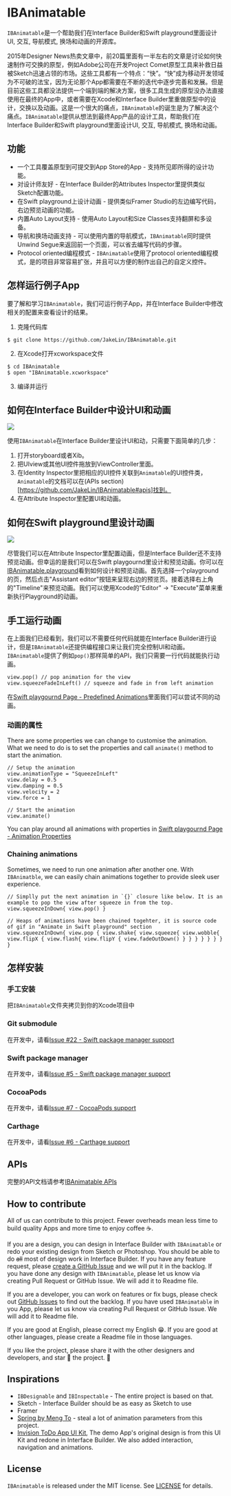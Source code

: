 # IBAnimatable
`IBAnimatable`是一个帮助我们在Interface Builder和Swift playground里面设计UI, 交互, 导航模式, 换场和动画的开源库。

2015年Designer News热卖文章中，前20篇里面有一半左右的文章是讨论如何快速制作可交换的原型，例如Adobe公司在开发Project Comet原型工具来补救日益被Sketch迅速占领的市场。这些工具都有一个特点：“快”。“快”成为移动开发领域为不可破的法宝，因为无论那个App都需要在不断的迭代中逐步完善和发展。但是目前这些工具都没法提供一个端到端的解决方案，很多工具生成的原型没办法直接使用在最终的App中，或者需要在Xcode和Interface Builder里重做原型中的设计，交换以及动画。这是一个很大的痛点，`IBAnimatable`的诞生是为了解决这个痛点。`IBAnimatable`提供从想法到最终App产品的设计工具，帮助我们在Interface Builder和Swift playground里面设计UI, 交互, 导航模式, 换场和动画。   

## 功能
* 一个工具覆盖原型到可提交到App Store的App - 支持所见即所得的设计功能。
* 对设计师友好 - 在Interface Builder的Attributes Inspector里提供类似Sketch配置功能。   
* 在Swift playground上设计动画 - 提供类似Framer Studio的左边编写代码，右边预览动画的功能。 
* 内置Auto Layout支持 - 使用Auto Layout和Size Classes支持翻屏和多设备。 
* 导航和换场动画支持 - 可以使用内置的导航模式，`IBAnimatable`同时提供Unwind Segue来返回前一个页面，可以省去编写代码的步骤。
* Protocol oriented编程模式 - `IBAnimatable`使用了protocol oriented编程模式，是的项目非常容易扩张，并且可以方便的制作出自己的自定义控件。  

## 怎样运行例子App
要了解和学习`IBAnimatable`，我们可运行例子App，并在Interface Builder中修改相关的配置来查看设计的结果。 

1) 克隆代码库

```
$ git clone https://github.com/JakeLin/IBAnimatable.git
```

2) 在Xcode打开xcworkspace文件

```
$ cd IBAnimatable
$ open "IBAnimatable.xcworkspace"
```

3) 编译并运行

## 如何在Interface Builder中设计UI和动画
![](https://raw.githubusercontent.com/JakeLin/IBAnimatable/master/Screenshots/DesignInInterfaceBuilder.png)

使用`IBAnimatable`在Interface Builder里设计UI和动，只需要下面简单的几步：

1. 打开storyboard或者Xib。
2. 把UIview或其他UI控件拖放到ViewController里面。
3. 在Identity Inspector里把相应的UI控件关联到`Animatable`的UI控件类，`Animatable`的文档可以在(APIs section)[https://github.com/JakeLin/IBAnimatable#apis]找到。
4. 在Attribute Inspector里配置UI和动画。


## 如何在Swift playground里设计动画
![](https://github.com/JakeLin/IBAnimatable/blob/master/Screenshots/AnimateInSwiftPlayground.gif)

尽管我们可以在Attribute Inspector里配置动画，但是Interface Builder还不支持预览动画。但幸运的是我们可以在Swift playgournd里设计和预览动画。你可以在[IBAnimatable.playground](https://github.com/JakeLin/IBAnimatable/tree/master/IBAnimatable.playground)看到如何设计和预览动画。首先选择一个playground的页，然后点击"Assistant editor"按钮来呈现右边的预览页。接着选择右上角的"Timeline"来预览动画。我们可以使用Xcode的"Editor" -> "Execute"菜单来重新执行Playground的动画。


## 手工运行动画
在上面我们已经看到，我们可以不需要任何代码就能在Interface Builder进行设计，但是`IBAnimatable`还提供编程接口来让我们完全控制UI和动画。`IBAnimatable`提供了例如`pop()`那样简单的API，我们只需要一行代码就能执行动画。

```
view.pop() // pop animation for the view
view.squeezeFadeInLeft() // squeeze and fade in from left animation
```  

在[Swift playgournd Page - Predefined Animations](https://github.com/JakeLin/IBAnimatable/tree/master/IBAnimatable.playground/Pages/Predefined%20Animations.xcplaygroundpage)里面我们可以尝试不同的动画。

### 动画的属性
There are some properties we can change to customise the animation. What we need to do is to set the properties and call `animate()` method to start the animation.

```
// Setup the animation
view.animationType = "SqueezeInLeft"
view.delay = 0.5
view.damping = 0.5
view.velocity = 2
view.force = 1

// Start the animation
view.animate()
```

You can play around all animations with properties in [Swift playgournd Page - Animation Properties](https://github.com/JakeLin/IBAnimatable/tree/master/IBAnimatable.playground/Pages/Animation%20Properties.xcplaygroundpage)

### Chaining animations
Sometimes, we need to run one animation after another one. With `IBAnimatble`, we can easily chain animations together to provide sleek user experience.

```
// Simplly put the next animation in `{}` closure like below. It is an example to pop the view after squeeze in from the top.
view.squeezeInDown{ view.pop() }

// Heaps of animations have been chained togehter, it is source code of gif in "Animate in Swift playground" section
view.squeezeInDown{ view.pop { view.shake{ view.squeeze{ view.wobble{ view.flipX { view.flash{ view.flipY { view.fadeOutDown() } } } } } } } }
```

## 怎样安装
### 手工安装
把`IBAnimatable`文件夹拷贝到你的Xcode项目中

### Git submodule
在开发中，请看[Issue #22 - Swift package manager support](https://github.com/JakeLin/IBAnimatable/issues/22)

### Swift package manager
在开发中，请看[Issue #5 - Swift package manager support](https://github.com/JakeLin/IBAnimatable/issues/5)

### CocoaPods
在开发中，请看[Issue #7 - CocoaPods support](https://github.com/JakeLin/IBAnimatable/issues/7)

### Carthage 
在开发中，请看[Issue #6 - Carthage support ](https://github.com/JakeLin/IBAnimatable/issues/6)

## APIs
完整的API文档请参考[IBAnimatable APIs](https://github.com/JakeLin/IBAnimatable#apis)

## How to contribute
All of us can contribute to this project. Fewer overheads mean less time to build quality Apps and more time to enjoy coffee ☕️.

If you are a design, you can design in Interface Builder with `IBAnimatable` or redo your existing design from Sketch or Photoshop. You should be able to do <del>all</del> most of design work in Interface Builder. If you have any feature request, please [create a GitHub Issue](https://github.com/JakeLin/IBAnimatable/issues/new) and we will put it in the backlog. If you have done any design with `IBAnimatable`, please let us know via creating Pull Request or GitHub Issue. We will add it to Readme file.

If you are a developer, you can work on features or fix bugs, please check out [GitHub Issues](https://github.com/JakeLin/IBAnimatable/issues) to find out the backlog. If you have used `IBAnimatable` in you App, please let us know via creating Pull Request or GitHub Issue. We will add it to Readme file.

If you are good at English, please correct my English 😁. If you are good at other languages, please create a Readme file in those languages.

If you like the project, please share it with the other designers and developers, and star 🌟 the project. 🤗


## Inspirations
* `IBDesignable` and `IBInspectable` - The entire project is based on that.
* Sketch -  Interface Builder should be as easy as Sketch to use
* Framer
* [Spring by Meng To](https://github.com/MengTo/Spring) - steal a lot of animation parameters from this project.
* [Invision ToDo App UI Kit](http://www.invisionapp.com/do), The demo App's original design is from this UI Kit and redone in Interface Builder. We also added interaction, navigation and animations.

## License
`IBAnimatable` is released under the MIT license. See [LICENSE](https://github.com/JakeLin/IBAnimatable/blob/master/LICENSE) for details.

